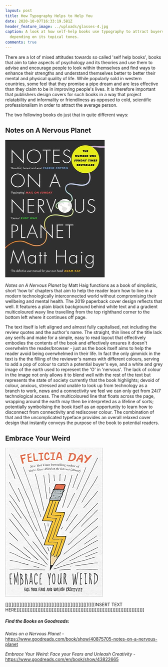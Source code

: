 ```yaml
---
layout: post
title: How Typography Helps to Help You
date: 2020-10-07T16:33:19.581Z
header_feature_image: ../uploads/glasses-4.jpg
caption: A look at how self-help books use typography to attract buyers
  depending on its topical tones.
comments: true
---
```

There are a lot of mixed attitudes towards so called 'self help books', books that aim to take aspects of psychology and its theories and use them to advise and encourage people to look within themselves and find ways to enhance their strengths and understand themselves better to better their mental and physical quality of life. While popularly sold in western countries, some feel that they promise a pipe dream and are less effective than they claim to be in improving people's lives. It is therefore important that publishers design covers for such books in a way that project relatability and informality or friendliness as opposed to cold, scientific professionalism in order to attract the average person.

The two following books do just that in quite different ways:

## Notes on A Nervous Planet

![](../uploads/notes-on-a-nervous-planet.jpg "Notes on a Nervous Planet")

*Notes on A Nervous Planet* by Matt Haig functions as a book of simplistic, short 'how to' chapters that aim to help the reader learn how to live in a modern technologically interconnected world without compromising their wellbeing and mental health. The 2019 paperback cover design reflects that well. It features a plain black background behind white text and a gradient multicoloured wavy line travelling from the top righthand corner to the bottom left where it continues off page. 

The text itself is left aligned and almost fully capitalised, not including the review quotes and the author's name. The straight, thin lines of the title lack any serifs and make for a simple, easy to read layout that effectively embodies the contents of the book and effectively ensures it doesn't overwhelm the reader/browser - just as the book itself aims to help the reader avoid being overwhelmed in their life. In fact the only gimmick in the text is the the filling of the reviewer's names with different colours, serving to add a pop of colour to catch a potential buyer's eye, and a white and grey image of the earth used to represent the 'O' in 'nervous'. The lack of colour in the image not only allows it to blend well with the rest of the text but represents the state of society currently that the book highlights; devoid of colour, anxious, stressed and unable to look up from technology as a branch to work, news and a connectivity we feel we can only get from 24/7 technological access. The multicoloured line that floats across the page, wrapping around the earth may then be interpreted as a lifeline of sorts; potentially symbolising the book itself as an opportunity to learn how to disconnect from connectivity and rediscover colour. The combination of that and the uncomplicated typeface provides an overall relaxed cover design that instantly conveys the purpose of the book to potential readers.

## Embrace Your Weird

![](../uploads/embrace-your-weird.jpg "Embrace Your Weird")

\[[[[[[[[[[[[[[[[[[[[[[[[[[[[[[[[[[[[[[[[[[[[[[[[[[[[[[[[INSERT TEXT HERE]]]]]]]]]]]]]]]]]]]]]]]]]]]]]]]]]]]]]]]]]]]]]]]]]]]]]]]]]]]]]]]]]]]]]]]]]]]]]]]]

##### Find the Books on Goodreads:

*Notes on a Nervous Planet -* [](https://www.goodreads.com/book/show/40875705-notes-on-a-nervous-planet)<https://www.goodreads.com/book/show/40875705-notes-on-a-nervous-planet> 

*Embrace Your Weird: Face your Fears and Unleash Creativity -* <https://www.goodreads.com/en/book/show/43822665>